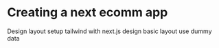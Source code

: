 # Creating a next ecomm app

Design layout
setup tailwind with next.js
design basic layout
use dummy data
